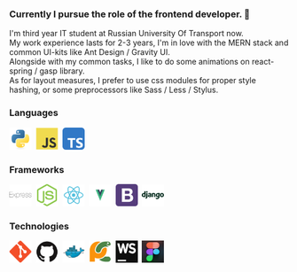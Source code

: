 ### Currently I pursue the role of the frontend developer. 👋

I'm third year IT student at Russian University Of Transport now. </br>
My work experience lasts for 2-3 years, I'm in love with the MERN stack and common UI-kits like Ant Design / Gravity UI. </br>
Alongside with my common tasks, I like to do some animations on react-spring / gasp library. </br>
As for layout measures, I prefer to use css modules for proper style hashing, or some preprocessors like Sass / Less / Stylus. </br>


### Languages

<div>
  <img src="img/python.svg" title="Python" width="40" height="40"/>&nbsp;
  <img src="img/javascript.svg" title="JavaScript" width="40" height="40"/>&nbsp;
  <img src="img/typescript.svg" title="TypeScript" width="40" height="40"/>&nbsp;
</div>

### Frameworks

<div>
  <img src="img/express.svg" title="Express" width="40" height="40"/>&nbsp;
  <img src="img/node.svg" title="Node" width="40" height="40"/>&nbsp;
  <img src="img/react.svg" title="React" width="40" height="40"/>&nbsp;
  <img src="img/vue.svg" title="Vue" width="40" height="40"/>&nbsp;
  <img src="img/bootstrap.svg" title="Bootstrap" width="40" height="40"/>&nbsp;
  <img src="img/django.svg" title="Django" width="40" height="40"/>&nbsp;
</div>

### Technologies

<div>
  <img src="img/git.svg" title="Git" width="40" height="40"/>&nbsp;
  <img src="img/github.svg" title="GitHub" width="40" height="40"/>&nbsp;
  <img src="img/docker.svg" title="Docker" width="40" height="40"/>&nbsp;
  <img src="img/pycharm.svg" title="PyCharm" width="40" height="40"/>&nbsp;
  <img src="img/webstorm.png" title="WebStorm" width="40" height="40"/>&nbsp;
  <img src="img/8a045799766163.5efa31210a588.png" title="Figma" width="40" height="40"/>&nbsp;
</div>
